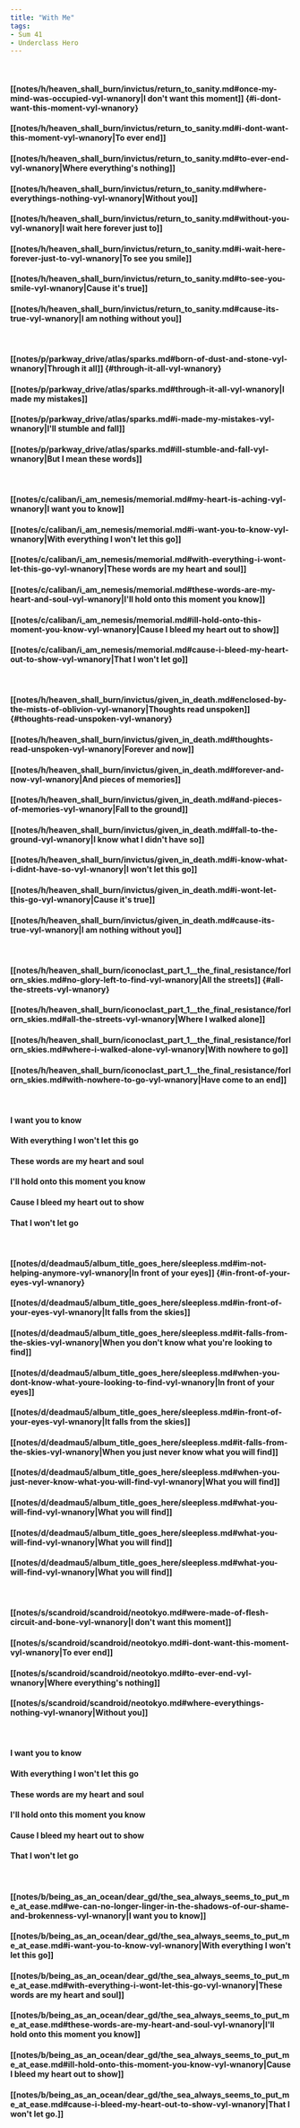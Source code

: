 ```yaml
---
title: "With Me"
tags:
- Sum 41
- Underclass Hero
---
```

&nbsp;
#### [[notes/h/heaven_shall_burn/invictus/return_to_sanity.md#once-my-mind-was-occupied-vyl-wnanory|I don't want this moment]] {#i-dont-want-this-moment-vyl-wnanory}
#### [[notes/h/heaven_shall_burn/invictus/return_to_sanity.md#i-dont-want-this-moment-vyl-wnanory|To ever end]]
#### [[notes/h/heaven_shall_burn/invictus/return_to_sanity.md#to-ever-end-vyl-wnanory|Where everything's nothing]]
#### [[notes/h/heaven_shall_burn/invictus/return_to_sanity.md#where-everythings-nothing-vyl-wnanory|Without you]]
#### [[notes/h/heaven_shall_burn/invictus/return_to_sanity.md#without-you-vyl-wnanory|I wait here forever just to]]
#### [[notes/h/heaven_shall_burn/invictus/return_to_sanity.md#i-wait-here-forever-just-to-vyl-wnanory|To see you smile]]
#### [[notes/h/heaven_shall_burn/invictus/return_to_sanity.md#to-see-you-smile-vyl-wnanory|Cause it's true]]
#### [[notes/h/heaven_shall_burn/invictus/return_to_sanity.md#cause-its-true-vyl-wnanory|I am nothing without you]]
&nbsp;
#### [[notes/p/parkway_drive/atlas/sparks.md#born-of-dust-and-stone-vyl-wnanory|Through it all]] {#through-it-all-vyl-wnanory}
#### [[notes/p/parkway_drive/atlas/sparks.md#through-it-all-vyl-wnanory|I made my mistakes]]
#### [[notes/p/parkway_drive/atlas/sparks.md#i-made-my-mistakes-vyl-wnanory|I'll stumble and fall]]
#### [[notes/p/parkway_drive/atlas/sparks.md#ill-stumble-and-fall-vyl-wnanory|But I mean these words]]
&nbsp;
#### [[notes/c/caliban/i_am_nemesis/memorial.md#my-heart-is-aching-vyl-wnanory|I want you to know]]
#### [[notes/c/caliban/i_am_nemesis/memorial.md#i-want-you-to-know-vyl-wnanory|With everything I won't let this go]]
#### [[notes/c/caliban/i_am_nemesis/memorial.md#with-everything-i-wont-let-this-go-vyl-wnanory|These words are my heart and soul]]
#### [[notes/c/caliban/i_am_nemesis/memorial.md#these-words-are-my-heart-and-soul-vyl-wnanory|I'll hold onto this moment you know]]
#### [[notes/c/caliban/i_am_nemesis/memorial.md#ill-hold-onto-this-moment-you-know-vyl-wnanory|Cause I bleed my heart out to show]]
#### [[notes/c/caliban/i_am_nemesis/memorial.md#cause-i-bleed-my-heart-out-to-show-vyl-wnanory|That I won't let go]]
&nbsp;
#### [[notes/h/heaven_shall_burn/invictus/given_in_death.md#enclosed-by-the-mists-of-oblivion-vyl-wnanory|Thoughts read unspoken]] {#thoughts-read-unspoken-vyl-wnanory}
#### [[notes/h/heaven_shall_burn/invictus/given_in_death.md#thoughts-read-unspoken-vyl-wnanory|Forever and now]]
#### [[notes/h/heaven_shall_burn/invictus/given_in_death.md#forever-and-now-vyl-wnanory|And pieces of memories]]
#### [[notes/h/heaven_shall_burn/invictus/given_in_death.md#and-pieces-of-memories-vyl-wnanory|Fall to the ground]]
#### [[notes/h/heaven_shall_burn/invictus/given_in_death.md#fall-to-the-ground-vyl-wnanory|I know what I didn't have so]]
#### [[notes/h/heaven_shall_burn/invictus/given_in_death.md#i-know-what-i-didnt-have-so-vyl-wnanory|I won't let this go]]
#### [[notes/h/heaven_shall_burn/invictus/given_in_death.md#i-wont-let-this-go-vyl-wnanory|Cause it's true]]
#### [[notes/h/heaven_shall_burn/invictus/given_in_death.md#cause-its-true-vyl-wnanory|I am nothing without you]]
&nbsp;
#### [[notes/h/heaven_shall_burn/iconoclast_part_1__the_final_resistance/forlorn_skies.md#no-glory-left-to-find-vyl-wnanory|All the streets]] {#all-the-streets-vyl-wnanory}
#### [[notes/h/heaven_shall_burn/iconoclast_part_1__the_final_resistance/forlorn_skies.md#all-the-streets-vyl-wnanory|Where I walked alone]]
#### [[notes/h/heaven_shall_burn/iconoclast_part_1__the_final_resistance/forlorn_skies.md#where-i-walked-alone-vyl-wnanory|With nowhere to go]]
#### [[notes/h/heaven_shall_burn/iconoclast_part_1__the_final_resistance/forlorn_skies.md#with-nowhere-to-go-vyl-wnanory|Have come to an end]]
&nbsp;
#### I want you to know
#### With everything I won't let this go
#### These words are my heart and soul
#### I'll hold onto this moment you know
#### Cause I bleed my heart out to show
#### That I won't let go
&nbsp;
#### [[notes/d/deadmau5/album_title_goes_here/sleepless.md#im-not-helping-anymore-vyl-wnanory|In front of your eyes]] {#in-front-of-your-eyes-vyl-wnanory}
#### [[notes/d/deadmau5/album_title_goes_here/sleepless.md#in-front-of-your-eyes-vyl-wnanory|It falls from the skies]]
#### [[notes/d/deadmau5/album_title_goes_here/sleepless.md#it-falls-from-the-skies-vyl-wnanory|When you don't know what you're looking to find]]
#### [[notes/d/deadmau5/album_title_goes_here/sleepless.md#when-you-dont-know-what-youre-looking-to-find-vyl-wnanory|In front of your eyes]]
#### [[notes/d/deadmau5/album_title_goes_here/sleepless.md#in-front-of-your-eyes-vyl-wnanory|It falls from the skies]]
#### [[notes/d/deadmau5/album_title_goes_here/sleepless.md#it-falls-from-the-skies-vyl-wnanory|When you just never know what you will find]]
#### [[notes/d/deadmau5/album_title_goes_here/sleepless.md#when-you-just-never-know-what-you-will-find-vyl-wnanory|What you will find]]
#### [[notes/d/deadmau5/album_title_goes_here/sleepless.md#what-you-will-find-vyl-wnanory|What you will find]]
#### [[notes/d/deadmau5/album_title_goes_here/sleepless.md#what-you-will-find-vyl-wnanory|What you will find]]
#### [[notes/d/deadmau5/album_title_goes_here/sleepless.md#what-you-will-find-vyl-wnanory|What you will find]]
&nbsp;
#### [[notes/s/scandroid/scandroid/neotokyo.md#were-made-of-flesh-circuit-and-bone-vyl-wnanory|I don't want this moment]]
#### [[notes/s/scandroid/scandroid/neotokyo.md#i-dont-want-this-moment-vyl-wnanory|To ever end]]
#### [[notes/s/scandroid/scandroid/neotokyo.md#to-ever-end-vyl-wnanory|Where everything's nothing]]
#### [[notes/s/scandroid/scandroid/neotokyo.md#where-everythings-nothing-vyl-wnanory|Without you]]
&nbsp;
#### I want you to know
#### With everything I won't let this go
#### These words are my heart and soul
#### I'll hold onto this moment you know
#### Cause I bleed my heart out to show
#### That I won't let go
&nbsp;
#### [[notes/b/being_as_an_ocean/dear_gd/the_sea_always_seems_to_put_me_at_ease.md#we-can-no-longer-linger-in-the-shadows-of-our-shame-and-brokenness-vyl-wnanory|I want you to know]]
#### [[notes/b/being_as_an_ocean/dear_gd/the_sea_always_seems_to_put_me_at_ease.md#i-want-you-to-know-vyl-wnanory|With everything I won't let this go]]
#### [[notes/b/being_as_an_ocean/dear_gd/the_sea_always_seems_to_put_me_at_ease.md#with-everything-i-wont-let-this-go-vyl-wnanory|These words are my heart and soul]]
#### [[notes/b/being_as_an_ocean/dear_gd/the_sea_always_seems_to_put_me_at_ease.md#these-words-are-my-heart-and-soul-vyl-wnanory|I'll hold onto this moment you know]]
#### [[notes/b/being_as_an_ocean/dear_gd/the_sea_always_seems_to_put_me_at_ease.md#ill-hold-onto-this-moment-you-know-vyl-wnanory|Cause I bleed my heart out to show]]
#### [[notes/b/being_as_an_ocean/dear_gd/the_sea_always_seems_to_put_me_at_ease.md#cause-i-bleed-my-heart-out-to-show-vyl-wnanory|That I won't let go.]]
